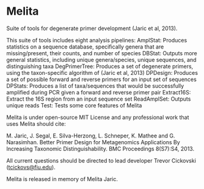 # Melita

Suite of tools for degenerate primer development (Jaric et al, 2013).

This suite of tools includes eight analysis pipelines:
AmplStat: Produces statistics on a sequence database, specifically genera that are missing/present, their counts, and number of species
DBStat: Outputs more general statistics, including unique genera/species, unique sequences, and distinguishing taxa
DegPrimerTree: Produces a set of degenerate primers, using the taxon-specific algorithm of (Jaric et al, 2013)
DPDesign: Produces a set of possible forward and reverse primers for an input set of sequences
DPStats: Produces a list of taxa/sequences that would be successfully amplified during PCR given a forward and reverse primer pair
Extract16S: Extract the 16S region from an input sequence set
ReadAmplSet: Outputs unique reads
Test: Tests some core features of Melita

Melita is under open-source MIT License and any professional work that uses Melita should cite:

M. Jaric, J. Segal, E. Silva-Herzong, L. Schneper, K. Mathee and G. Narasimhan. Better Primer Design for Metagenomics Applications By Increasing Taxonomic Distinguishability.  BMC Proceedings 8(S7):S4, 2013.

All current questions should be directed to lead developer Trevor Cickovski (tcickovs@fiu.edu).

Melita is released in memory of Melita Jaric.
